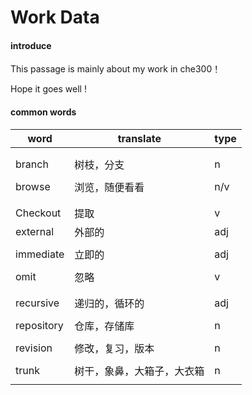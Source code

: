 # Work Data

#### introduce

This passage is mainly about my work in che300！

Hope it goes well !



#### common words

| word       | translate                  | type |
| ---------- | -------------------------- | ---- |
|            |                            |      |
|            |                            |      |
| branch     | 树枝，分支                 | n    |
|            |                            |      |
| browse     | 浏览，随便看看             | n/v  |
|            |                            |      |
|            |                            |      |
| Checkout   | 提取                       | v    |
| external   | 外部的                     | adj  |
|            |                            |      |
| immediate  | 立即的                     | adj  |
|            |                            |      |
| omit       | 忽略                       | v    |
|            |                            |      |
|            |                            |      |
| recursive  | 递归的，循环的             | adj  |
|            |                            |      |
| repository | 仓库，存储库               | n    |
|            |                            |      |
| revision   | 修改，复习，版本           | n    |
|            |                            |      |
| trunk      | 树干，象鼻，大箱子，大衣箱 | n    |
|            |                            |      |

​		